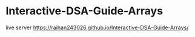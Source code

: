 # Interactive-DSA-Guide-Arrays
live server https://raihan243026.github.io/Interactive-DSA-Guide-Arrays/
